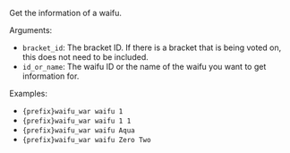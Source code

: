 Get the information of a waifu.

Arguments:
* `bracket_id`: The bracket ID. If there is a bracket that is being voted on, this does not need to be included.
* `id_or_name`: The waifu ID or the name of the waifu you want to get information for.

Examples:
* `{prefix}waifu_war waifu 1`
* `{prefix}waifu_war waifu 1 1`
* `{prefix}waifu_war waifu Aqua`
* `{prefix}waifu_war waifu Zero Two`
